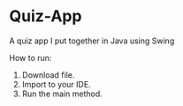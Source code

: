 # Quiz-App
A quiz app I put together in Java using Swing

How to run:
1. Download file.
2. Import to your IDE.
3. Run the main method.
